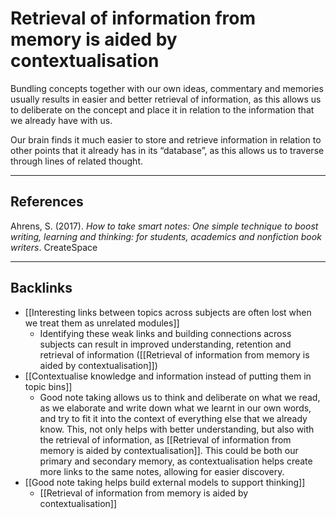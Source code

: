 # Retrieval of information from memory is aided by contextualisation
Bundling concepts together with our own ideas, commentary and memories usually results in easier and better retrieval of information, as this allows us to deliberate on the concept and place it in relation to the information that we already have with us. 

Our brain finds it much easier to store and retrieve information in relation to other points that it already has in its “database”, as this allows us to traverse through lines of related thought.

---
## References
Ahrens, S. (2017). *How to take smart notes: One simple technique to boost writing, learning and thinking: for students, academics and nonfiction book writers*. CreateSpace

---
## Backlinks
* [[Interesting links between topics across subjects are often lost when we treat them as unrelated modules]]
	* Identifying these weak links and building connections across subjects can result in improved understanding, retention and retrieval of information ([[Retrieval of information from memory is aided by contextualisation]])
* [[Contextualise knowledge and information instead of putting them in topic bins]]
	* Good note taking allows us to think and deliberate on what we read, as we elaborate and write down what we learnt in our own words, and try to fit it into the context of everything else that we already know. This, not only helps with better understanding, but also with the retrieval of information, as [[Retrieval of information from memory is aided by contextualisation]]. This could be both our primary and secondary memory, as contextualisation helps create more links to the same notes, allowing for easier discovery.
* [[Good note taking helps build external models to support thinking]]
	* [[Retrieval of information from memory is aided by contextualisation]]

<!-- #e #e/education-learning #e/design-for-outcome -->

<!-- {BearID:453DB0AB-8202-49FC-AC8E-AF50AD9A7D64-1091-0000121CB30F5612} -->
